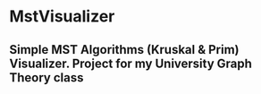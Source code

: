 # MstVisualizer
## Simple MST Algorithms (Kruskal & Prim) Visualizer. Project for my University Graph Theory class
